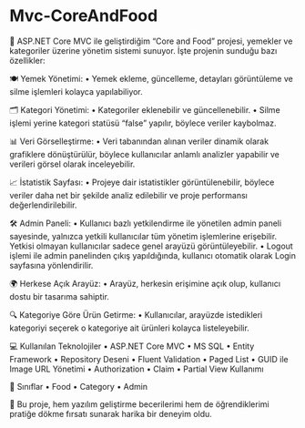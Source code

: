 # Mvc-CoreAndFood

🚀 ASP.NET Core MVC ile geliştirdiğim “Core and Food” projesi, yemekler ve kategoriler üzerine yönetim sistemi sunuyor. İşte projenin sunduğu bazı özellikler:

🍽 Yemek Yönetimi:
 • Yemek ekleme, güncelleme, detayları görüntüleme ve silme işlemleri kolayca yapılabiliyor.

🗂 Kategori Yönetimi:
 • Kategoriler eklenebilir ve güncellenebilir.
 • Silme işlemi yerine kategori statüsü “false” yapılır, böylece veriler kaybolmaz.

📊 Veri Görselleştirme:
 • Veri tabanından alınan veriler dinamik olarak grafiklere dönüştürülür, böylece kullanıcılar anlamlı analizler yapabilir ve verileri görsel olarak inceleyebilir.

📈 İstatistik Sayfası:
 • Projeye dair istatistikler görüntülenebilir, böylece veriler daha net bir şekilde analiz edilebilir ve proje performansı değerlendirilebilir.

🛠 Admin Paneli:
 • Kullanıcı bazlı yetkilendirme ile yönetilen admin paneli sayesinde, yalnızca yetkili kullanıcılar tüm yönetim işlemlerine erişebilir. Yetkisi olmayan kullanıcılar sadece genel arayüzü görüntüleyebilir.
 • Logout işlemi ile admin panelinden çıkış yapıldığında, kullanıcı otomatik olarak Login sayfasına yönlendirilir.

🌍 Herkese Açık Arayüz:
 • Arayüz, herkesin erişimine açık olup, kullanıcı dostu bir tasarıma sahiptir.

🔍 Kategoriye Göre Ürün Getirme:
 • Kullanıcılar, arayüzde istedikleri kategoriyi seçerek o kategoriye ait ürünleri kolayca listeleyebilir.

💻 Kullanılan Teknolojiler
 • ASP.NET Core MVC
 • MS SQL
 • Entity Framework
 • Repository Deseni
 • Fluent Validation
 • Paged List
 • GUID ile Image URL Yönetimi
 • Authorization
 • Claim 
 • Partial View Kullanımı

📂 Sınıflar
 • Food
 • Category
 • Admin

🎯 Bu proje, hem yazılım geliştirme becerilerimi hem de öğrendiklerimi pratiğe dökme fırsatı sunarak harika bir deneyim oldu.
